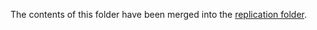 The contents of this folder have been merged into the [replication folder](../../replication/01_data_cleaning/). 
